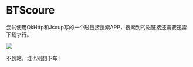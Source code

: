 # BTScoure
尝试使用OkHttp和Jsoup写的一个磁链接搜索APP，搜索到的磁链接还需要迅雷下载才行。

![](https://i.loli.net/2017/08/31/59a77ac86629f.gif)

不到站，谁也别想下车！
